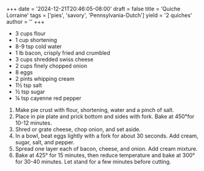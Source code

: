+++
date = '2024-12-21T20:46:05-08:00'
draft = false
title = 'Quiche Lorraine'
tags = ['pies', 'savory', 'Pennsylvania-Dutch']
yield = '2 quiches'
author = ''
+++

* 3 cups flour
* 1 cup shortening
* 8-9 tsp cold water
* 1 lb bacon, crisply fried and crumbled
* 3 cups shredded swiss cheese
* 2 cups finely chopped onion
* 8 eggs
* 2 pints whipping cream
* 1½ tsp salt
* ½ tsp sugar
* ¼ tsp cayenne red pepper

1. Make pie crust with flour, shortening, water and a pinch of salt.
2. Place in pie plate and prick bottom and sides with fork. Bake at 450°for 10-12 minutes.
3. Shred or grate cheese, chop onion, and set aside.
4. In a bowl, beat eggs lightly with a fork for about 30 seconds. Add cream, sugar, salt, and pepper.
5. Spread one layer each of bacon, cheese, and onion. Add cream mixture.
6. Bake at 425° for 15 minutes, then reduce temperature and bake at 300° for 30-40 minutes. Let stand for a few minutes before cutting.